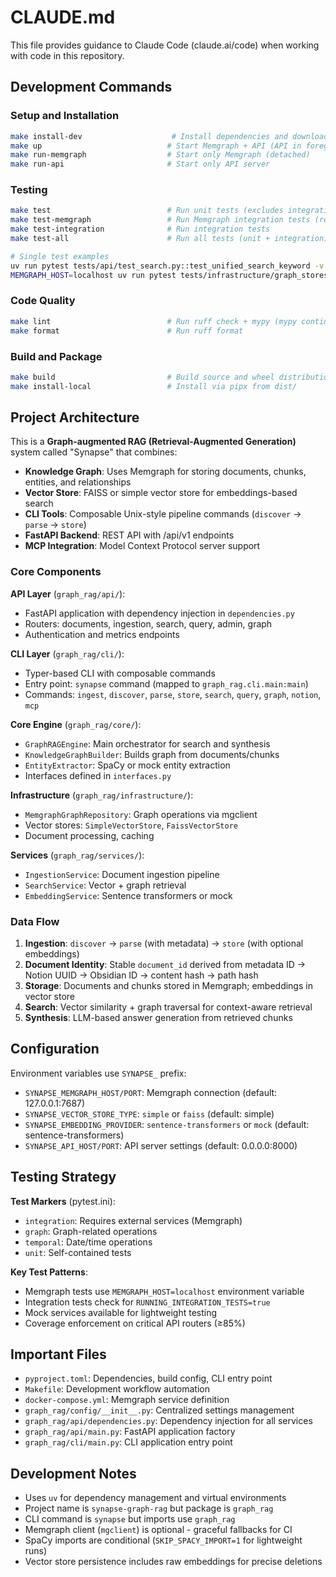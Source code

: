 # CLAUDE.md

This file provides guidance to Claude Code (claude.ai/code) when working with code in this repository.

## Development Commands

### Setup and Installation
```bash
make install-dev                    # Install dependencies and download NLP data
make up                            # Start Memgraph + API (API in foreground)
make run-memgraph                  # Start only Memgraph (detached)
make run-api                       # Start only API server
```

### Testing
```bash
make test                          # Run unit tests (excludes integration tests)
make test-memgraph                 # Run Memgraph integration tests (requires Memgraph running)
make test-integration              # Run integration tests
make test-all                      # Run all tests (unit + integration)

# Single test examples
uv run pytest tests/api/test_search.py::test_unified_search_keyword -v
MEMGRAPH_HOST=localhost uv run pytest tests/infrastructure/graph_stores/test_memgraph_store.py::test_add_get_relationship -v
```

### Code Quality
```bash
make lint                          # Run ruff check + mypy (mypy continues on errors)
make format                        # Run ruff format
```

### Build and Package
```bash
make build                         # Build source and wheel distributions
make install-local                 # Install via pipx from dist/
```

## Project Architecture

This is a **Graph-augmented RAG (Retrieval-Augmented Generation)** system called "Synapse" that combines:
- **Knowledge Graph**: Uses Memgraph for storing documents, chunks, entities, and relationships
- **Vector Store**: FAISS or simple vector store for embeddings-based search
- **CLI Tools**: Composable Unix-style pipeline commands (`discover` → `parse` → `store`)
- **FastAPI Backend**: REST API with /api/v1 endpoints
- **MCP Integration**: Model Context Protocol server support

### Core Components

**API Layer** (`graph_rag/api/`):
- FastAPI application with dependency injection in `dependencies.py`
- Routers: documents, ingestion, search, query, admin, graph
- Authentication and metrics endpoints

**CLI Layer** (`graph_rag/cli/`):
- Typer-based CLI with composable commands
- Entry point: `synapse` command (mapped to `graph_rag.cli.main:main`)
- Commands: `ingest`, `discover`, `parse`, `store`, `search`, `query`, `graph`, `notion`, `mcp`

**Core Engine** (`graph_rag/core/`):
- `GraphRAGEngine`: Main orchestrator for search and synthesis
- `KnowledgeGraphBuilder`: Builds graph from documents/chunks
- `EntityExtractor`: SpaCy or mock entity extraction
- Interfaces defined in `interfaces.py`

**Infrastructure** (`graph_rag/infrastructure/`):
- `MemgraphGraphRepository`: Graph operations via mgclient
- Vector stores: `SimpleVectorStore`, `FaissVectorStore`
- Document processing, caching

**Services** (`graph_rag/services/`):
- `IngestionService`: Document ingestion pipeline
- `SearchService`: Vector + graph retrieval
- `EmbeddingService`: Sentence transformers or mock

### Data Flow

1. **Ingestion**: `discover` → `parse` (with metadata) → `store` (with optional embeddings)
2. **Document Identity**: Stable `document_id` derived from metadata ID → Notion UUID → Obsidian ID → content hash → path hash
3. **Storage**: Documents and chunks stored in Memgraph; embeddings in vector store
4. **Search**: Vector similarity + graph traversal for context-aware retrieval
5. **Synthesis**: LLM-based answer generation from retrieved chunks

## Configuration

Environment variables use `SYNAPSE_` prefix:
- `SYNAPSE_MEMGRAPH_HOST/PORT`: Memgraph connection (default: 127.0.0.1:7687)
- `SYNAPSE_VECTOR_STORE_TYPE`: `simple` or `faiss` (default: simple)
- `SYNAPSE_EMBEDDING_PROVIDER`: `sentence-transformers` or `mock` (default: sentence-transformers)
- `SYNAPSE_API_HOST/PORT`: API server settings (default: 0.0.0.0:8000)

## Testing Strategy

**Test Markers** (pytest.ini):
- `integration`: Requires external services (Memgraph)
- `graph`: Graph-related operations
- `temporal`: Date/time operations
- `unit`: Self-contained tests

**Key Test Patterns**:
- Memgraph tests use `MEMGRAPH_HOST=localhost` environment variable
- Integration tests check for `RUNNING_INTEGRATION_TESTS=true`
- Mock services available for lightweight testing
- Coverage enforcement on critical API routers (≥85%)

## Important Files

- `pyproject.toml`: Dependencies, build config, CLI entry point
- `Makefile`: Development workflow automation
- `docker-compose.yml`: Memgraph service definition
- `graph_rag/config/__init__.py`: Centralized settings management
- `graph_rag/api/dependencies.py`: Dependency injection for all services
- `graph_rag/api/main.py`: FastAPI application factory
- `graph_rag/cli/main.py`: CLI application entry point

## Development Notes

- Uses `uv` for dependency management and virtual environments
- Project name is `synapse-graph-rag` but package is `graph_rag`
- CLI command is `synapse` but imports use `graph_rag`
- Memgraph client (`mgclient`) is optional - graceful fallbacks for CI
- SpaCy imports are conditional (`SKIP_SPACY_IMPORT=1` for lightweight runs)
- Vector store persistence includes raw embeddings for precise deletions
